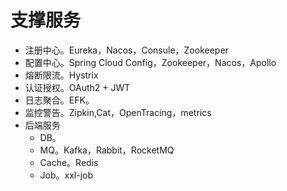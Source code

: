# 支撑服务

* 注册中心。Eureka，Nacos，Consule，Zookeeper
* 配置中心。Spring Cloud Config，Zookeeper，Nacos，Apollo
* 熔断限流。Hystrix
* 认证授权。OAuth2 + JWT
* 日志聚合。EFK。
* 监控警告。Zipkin,Cat，OpenTracing，metrics
* 后端服务
  * DB。
  * MQ。Kafka，Rabbit，RocketMQ
  * Cache。Redis
  * Job。xxl-job

